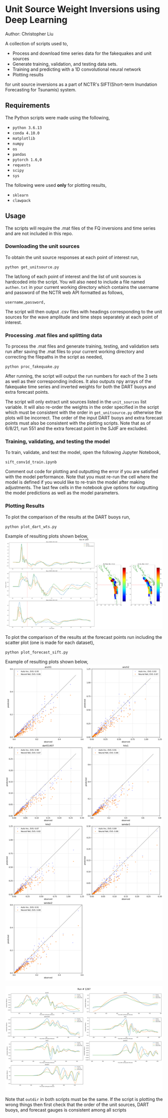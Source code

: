 # Unit Source Weight Inversions using Deep Learning

Author: Christopher Liu

A collection of scripts used to,
* Process and download time series data for the fakequakes and unit sources
* Generate training, validation, and testing data sets.
* Training and predicting with a 1D convolutional neural network
* Plotting results

for unit source inversions as a part of NCTR's SIFT(Short-term Inundation Forecasting for Tsunamis) system.

## Requirements
The Python scripts were made using the following,
* ``python 3.6.13``
* ``conda 4.10.0``
* ``matplotlib``
* ``numpy``
* ``os``
* ``pandas``
* ``pytorch 1.6,0``
* ``requests``
* ``scipy``
* ``sys``

The following were used **only** for plotting results,
* ``sklearn``
* ``clawpack``

## Usage

The scripts will require the .mat files of the FQ inversions and time series and are not included in this repo.

### Downloading the unit sources

To obtain the unit source responses at each point of interest run,
```
python get_unitsource.py
```
The lat/long of each point of interest and the list of unit sources is hardcoded into the script. You will also need to include a file named ``authen.txt`` in your current working directory which contains the username and password of the NCTR web API formatted as follows,
```
username,password,
```
The script will then output .csv files with headings corresponding to the unit sources for the wave amplitude and time steps separately at each point of interest.

### Processing .mat files and splitting data
To process the .mat files and generate training, testing, and validation sets run after saving the .mat files to your current working directory and correcting the filepaths in the script as needed,
```
python proc_fakequake.py
```
After running, the script will output the run numbers for each of the 3 sets as well as their corresponding indices. It also outputs npy arrays of the fakequake time series and inverted weights for both the DART buoys and extra forecast points. 

The script will only extract unit sources listed in the ``unit_sources`` list variable. It will also re-order the weights in the order specified in the script which must be consistent with the order in ``get_unitsource.py`` otherwise the plots will be incorrect. The order of the input DART buoys and extra forecast points must also be consistent with the plotting scripts. Note that as of 6/8/21, run 551 and the extra forecast point in the SJdF are excluded. 

### Training, validating, and testing the model
To train, validate, and test the model, open the following Jupyter Notebook,
```
sift_conv1d_train.ipynb
```
Comment out code for plotting and outputting the error if you are satisfied with the model performance. Note that you must re-run the cell where the model is defined if you would like to re-train the model after making adjustments. The last few cells in the notebook give options for outputting the model predictions as well as the model parameters.

### Plotting Results

To plot the comparison of the results at the DART buoys run,
```
python plot_dart_wts.py
```
Example of resulting plots shown below,
![dart](/images/ml_inv_run1267.png)

To plot the comparison of the results at the forecast points run including the scatter plot (one is made for each dataset),
```
python plot_forecast_sift.py
```
Example of resulting plots shown below,
![scatter](/images/scatter_test.png)

![fcast](/images/fq001267_forecast.png)

Note that ``outdir`` in both scripts must be the same. If the script is plotting the wrong things then first check that the order of the unit sources, DART buoys, and forecast gauges is consistent among all scripts
